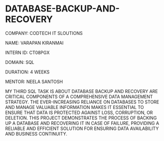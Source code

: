 # DATABASE-BACKUP-AND-RECOVERY
COMPANY: CODTECH IT SLOUTIONS

NAME: VARAPAN KIRANMAI

INTERN ID: CT08PGX

DOMAIN: SQL

DURATION: 4 WEEKS

MENTOR: NEELA SANTOSH

MY THIRD SQL TASK IS ABOUT DATABASE BACKUP AND RECOVERY ARE CRITICAL COMPONENTS OF A COMPREHENSIVE DATA MANAGEMENT STRATEGY. THE EVER-INCREASING RELIANCE ON DATABASES TO STORE AND MANAGE VALUABLE INFORMATION MAKES IT ESSENTIAL TO ENSURE THAT DATA IS PROTECTED AGAINST LOSS, CORRUPTION, OR DELETION. THIS PROJECT DEMONSTRATES THE PROCESS OF BACKING UP A DATABASE AND RECOVERING IT IN CASE OF FAILURE, PROVIDING A RELIABLE AND EFFICIENT SOLUTION FOR ENSURING DATA AVAILABILITY AND BUSINESS CONTINUITY.
